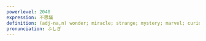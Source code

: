 ```yaml
---
powerlevel: 2040
expression: 不思議
definition: (adj-na,n) wonder; miracle; strange; mystery; marvel; curiosity; (P)
pronunciation: ふしぎ
---
```

